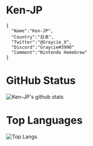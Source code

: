 # Ken-JP
```
{
  "Name":"Ken-JP",
  "Country":"日本",
  "Twitter":"@Graycie_X",
  "Discord":"Graycie#3990"
  "Comment":"Nintendo Homebrew"
}
```

# GitHub Status
![Ken-JP's github stats](https://github-readme-stats.vercel.app/api?username=Ken-JP&count_private=true&show_icons=true)

# Top Languages
![Top Langs](https://github-readme-stats.vercel.app/api/top-langs/?username=Ken-JP&layout=compact)
